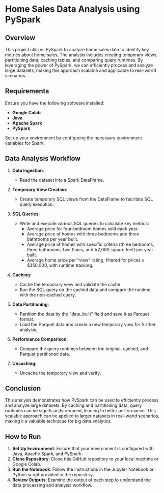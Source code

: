 
# Home Sales Data Analysis using PySpark

## Overview

This project utilizes PySpark to analyze home sales data to identify key metrics about home sales. The analysis includes creating temporary views, partitioning data, caching tables, and comparing query runtimes. By leveraging the power of PySpark, we can efficiently process and analyze large datasets, making this approach scalable and applicable to real-world scenarios.

## Requirements

Ensure you have the following software installed:

- **Google Colab**
- **Java**
- **Apache Spark**
- **PySpark**

Set up your environment by configuring the necessary environment variables for Spark.

## Data Analysis Workflow

1. **Data Ingestion**: 
   - Read the dataset into a Spark DataFrame.

2. **Temporary View Creation**:
   - Create temporary SQL views from the DataFrame to facilitate SQL query execution.

3. **SQL Queries**:
   - Write and execute various SQL queries to calculate key metrics:
     - Average price for four-bedroom homes sold each year.
     - Average price of homes with three bedrooms and three bathrooms per year built.
     - Average price of homes with specific criteria (three bedrooms, three bathrooms, two floors, and ≥2,000 square feet) per year built.
     - Average home price per "view" rating, filtered for prices ≥ $350,000, with runtime tracking.

4. **Caching**:
   - Cache the temporary view and validate the cache.
   - Run the SQL query on the cached data and compare the runtime with the non-cached query.

5. **Data Partitioning**:
   - Partition the data by the "date_built" field and save it as Parquet format.
   - Load the Parquet data and create a new temporary view for further analysis.

6. **Performance Comparison**:
   - Compare the query runtimes between the original, cached, and Parquet partitioned data.

7. **Uncaching**:
   - Uncache the temporary view and verify.

## Conclusion

This analysis demonstrates how PySpark can be used to efficiently process and analyze large datasets. By caching and partitioning data, query runtimes can be significantly reduced, leading to better performance. This scalable approach can be applied to larger datasets in real-world scenarios, making it a valuable technique for big data analytics.

## How to Run

1. **Set Up Environment**: Ensure that your environment is configured with Java, Apache Spark, and PySpark.
2. **Clone Repository**: Clone this GitHub repository to your local machine or Google Colab.
3. **Run the Notebook**: Follow the instructions in the Jupyter Notebook or Python script provided in the repository.
4. **Review Outputs**: Examine the output of each step to understand the data processing and analysis workflow.


